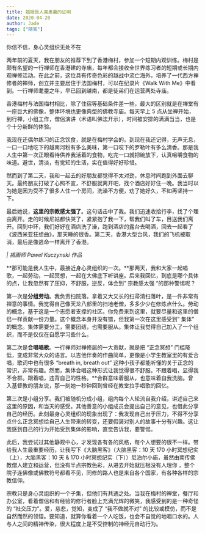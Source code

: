 ```yaml
---
title: 婚姻是人类愚蠢的证明
date: 2020-04-20
author: Jade
tags: ["随笔"]
---
```


你信不信，身心灵组织无处不在

<!--more-->

两年前的夏天，我在朋友的推荐下到了香港梅村，参加一个短期内观训练。梅村是颇有名望的一行禅师在香港建的寺庙，每年都会接收全世界练习者的短期或长期内观禅修活动。在此之前，这位具有传奇色彩的越战中流亡海外，培养了一代西方禅修者的禅师，创立并主要居住于法国梅村，可以在纪录片《Walk With Me》中看到。一行禅师耄耋之年，早已回到越南，都是徒弟们在运营两处寺庙。

香港梅村与法国梅村相比，除了住宿等基础条件差一些，最大的区别就是在禅堂有一座巨大的佛像，整体环境也更像典型的佛教寺庙。每天早上 5 点从坐禅开始，到行禅，小组工作，僧侣演讲（术语叫佛法开示），时间被安排的满满当当，也是个十分新鲜的体验。

我现在还偶尔练习的正念饮食，就是在梅村学会的。到现在我还记得，无声无息，一口一口地吃下的越南河粉有多么美味，第一口咬下的罗勒叶有多么清香。那是我人生中第一次正眼看待供养我活着的食物，吃完一口就把碗放下，认真咀嚼食物的味道。避世，清淡，有觉知的生活，实在值得好好珍惜。

然而到了第二天，我和一起去的好朋友都觉得不太对劲，休息时间跑到外面去聊天。最终朋友打破了心照不宣，不舒服就离开吧，找个酒店好好住一晚。我当时以为她是因为受不了很多人住一个房间，洗澡不方便，劝了她好久，不如再坚持一下。

最后她说，**这里的宗教感太强了**。这句话击中了我。我们迅速收拾行李，找了个理由离开。走的时候尼姑都快哭了，紧紧抱了我一下，帮我们叫了车，目送我们离开。回到中环，我们好好在酒店洗了澡，跑到酒店的露台去喝酒，回去一起看了《波西米亚狂想曲》，那天睡的很香。第二天，香港大型台风，我们的飞机被取消，最后是像逃命一样离开了香港。




*| 插画师 Pawel Kuczynski 作品*

**那可能是我人生中，最接近身心灵组织的一次。**那两天，我和大家一起唱歌，一起劳动，一起冥想，一起在大佛底下听讲座。后来我回忆，到底是哪个具体的点，让我忽然有了压抑，不舒服，逆反，体会到” 宗教感太强 “的那种警惕呢？

第一次是**分组劳动**。我负责扫院落。拿着又大又长的扫帚清扫落叶，是一件非常有禅意的事情。我觉得自己像天龙八部里的扫地老僧，多多少少在修炼点什么。劳动的概念，基于这是一个志愿者支撑的社区。你免费来到这里，就要尽量和这里的僧侣一样贡献一份力量。这个概念本身并没有错，但我第一次在这里感受到” 集体” 的概念。集体需要分工，需要团结，也需要服从。集体让我觉得自己加入了一个组织，而不是仅仅在自愿学习些什么。

第二次是**合唱唱歌**。一行禅师对禅修届的一大贡献，就是把 “正念冥想” 门槛降低，变成非常大众的语言。以吉他伴奏的作曲简单，更像是小学生教室里的有爱合唱，歌词中也有很多 “breath in, breath out” 这种小孩子都能听懂的关于正念的常识，非常有趣。然而，集体合唱这种形式让我觉得很不舒服。不跟着唱，显得我不合群。跟着唱，违背自己的性格。**合群意味着服从，也意味着自我洗脑。曾入基督教的朋友说，那一刻她一秒钟回到曾经在教堂拉手唱歌的回忆。



第三次是小组分享。我们被随机分成小组，组内每个人轮流自我介绍，讲述自己来这里的原因，和当天的感受。其他善意的小组成员会提出自己的意见，也借此分享自己的经历。此刻最身心灵组织的现象出现了：我发现自己出于压力，不得不分享点什么正念冥想给自己人生带来的转变，还要假装对别人的故事十分有兴趣。这让我感到自己的行为开始受到集体的影响，直觉告诉我，要警惕。



此后，我尝试过其他静观中心，才发现各有各的风格，每个人想要的很不一样。带给我人生最重要经历，让我写下《大脑黑客》（大脑黑客：10 天 170 小时冥想纪实（上），大脑黑客：10 天 & 170 小时冥想纪实（下））尼泊尔小庙，虽然由南传佛教僧人建立和运营，但没有半点宗教色彩，从进去开始就压根没有人理你 ，整个院子连佛像或佛教符号都看不见，同修的路人也是来自各个国家，有各种各样的宗教信仰。



宗教只是身心灵组织的一个子集，但他们有共通之处。当我在梅村的禅堂，餐厅和办公室，看着僧侣和有经验的修行者脸上充满光辉的微笑，我感受到的是一种奇怪的 “社交压力”。爱，慈悲，觉知，变成了 “我不做就不对” 的比较或模仿，而不是自然而然的领悟。要知道，就算你看着一个人吃饭，也会不自觉的地咽口水的。人与人之间的精神传染，很大程度上是不受控制的神经元自动行为。